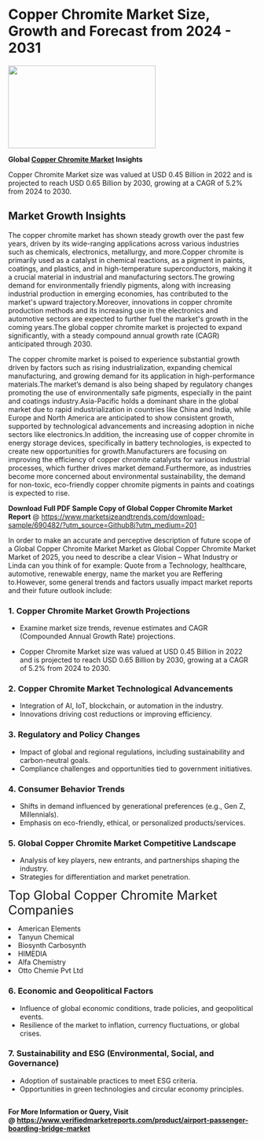 <H1>Copper Chromite Market Size, Growth and Forecast from 2024 - 2031</H1><img class="aligncenter size-medium wp-image-584254" src="https://thirdeyenews.in/wp-content/uploads/2024/09/Global-Market-Research-300x168.jpeg" alt="" width="300" height="168" /><p><strong>Global&nbsp;<a href="https://www.marketsizeandtrends.com/download-sample/690482/?utm_source=Github8j?utm_medium=201">Copper Chromite Market</a> Insights</strong></p><p>Copper Chromite Market size was valued at USD 0.45 Billion in 2022 and is projected to reach USD 0.65 Billion by 2030, growing at a CAGR of 5.2% from 2024 to 2030.</p><p><h2>Market Growth Insights</h2> <p>The copper chromite market has shown steady growth over the past few years, driven by its wide-ranging applications across various industries such as chemicals, electronics, metallurgy, and more.Copper chromite is primarily used as a catalyst in chemical reactions, as a pigment in paints, coatings, and plastics, and in high-temperature superconductors, making it a crucial material in industrial and manufacturing sectors.The growing demand for environmentally friendly pigments, along with increasing industrial production in emerging economies, has contributed to the market's upward trajectory.Moreover, innovations in copper chromite production methods and its increasing use in the electronics and automotive sectors are expected to further fuel the market's growth in the coming years.The global copper chromite market is projected to expand significantly, with a steady compound annual growth rate (CAGR) anticipated through 2030.</p> <p>The copper chromite market is poised to experience substantial growth driven by factors such as rising industrialization, expanding chemical manufacturing, and growing demand for its application in high-performance materials.The market’s demand is also being shaped by regulatory changes promoting the use of environmentally safe pigments, especially in the paint and coatings industry.Asia-Pacific holds a dominant share in the global market due to rapid industrialization in countries like China and India, while Europe and North America are anticipated to show consistent growth, supported by technological advancements and increasing adoption in niche sectors like electronics.In addition, the increasing use of copper chromite in energy storage devices, specifically in battery technologies, is expected to create new opportunities for growth.Manufacturers are focusing on improving the efficiency of copper chromite catalysts for various industrial processes, which further drives market demand.Furthermore, as industries become more concerned about environmental sustainability, the demand for non-toxic, eco-friendly copper chromite pigments in paints and coatings is expected to rise.</p> <p><span class=""><strong>Download Full PDF Sample Copy of Global Copper Chromite Market Report</strong> @ <a href="https://www.marketsizeandtrends.com/download-sample/690482/?utm_source=Github8j?utm_medium=201" target="_blank">https://www.marketsizeandtrends.com/download-sample/690482/?utm_source=Github8j?utm_medium=201</a></span></p><p>In order to make an accurate and perceptive description of future scope of a Global&nbsp;Copper Chromite Market Market as Global&nbsp;Copper Chromite Market Market of 2025, you need to describe a clear Vision &ndash; What Industry or Linda can you think of for example: Quote from a Technology, healthcare, automotive, renewable energy, name the market you are Reffering to.However, some general trends and factors usually impact market reports and their future outlook include:</p><h3>1.&nbsp;<strong>Copper Chromite Market Growth Projections</strong></h3><ul><li>Examine market size trends, revenue estimates and CAGR (Compounded Annual Growth Rate) projections.</li><li><p>Copper Chromite Market size was valued at USD 0.45 Billion in 2022 and is projected to reach USD 0.65 Billion by 2030, growing at a CAGR of 5.2% from 2024 to 2030.</p></li></ul><h3>2.&nbsp;<strong>Copper Chromite Market Technological Advancements</strong></h3><ul><li>Integration of AI, IoT, blockchain, or automation in the industry.</li><li>Innovations driving cost reductions or improving efficiency.</li></ul><h3>3.&nbsp;<strong>Regulatory and Policy Changes</strong></h3><ul><li>Impact of global and regional regulations, including sustainability and carbon-neutral goals.</li><li>Compliance challenges and opportunities tied to government initiatives.</li></ul><h3>4.&nbsp;<strong>Consumer Behavior Trends</strong></h3><ul><li>Shifts in demand influenced by generational preferences (e.g., Gen Z, Millennials).</li><li>Emphasis on eco-friendly, ethical, or personalized products/services.</li></ul><h3>5.&nbsp;<strong>Global Copper Chromite Market Competitive Landscape</strong></h3><ul><li>Analysis of key players, new entrants, and partnerships shaping the industry.</li><li>Strategies for differentiation and market penetration.</li></ul><p data-pm-slice="1 1 []"><span style="color: inherit; font-family: inherit; font-size: 25px;">Top Global Copper Chromite Market Companies</span></p><div class="" data-test-id=""><p><li>American Elements</li><li> Tanyun Chemical</li><li> Biosynth Carbosynth</li><li> HIMEDIA</li><li> Alfa Chemistry</li><li> Otto Chemie Pvt Ltd</li></p></div><h3>6.&nbsp;<strong>Economic and Geopolitical Factors</strong></h3><ul><li>Influence of global economic conditions, trade policies, and geopolitical events.</li><li>Resilience of the market to inflation, currency fluctuations, or global crises.</li></ul><h3>7.&nbsp;<strong>Sustainability and ESG (Environmental, Social, and Governance)</strong></h3><ul><li>Adoption of sustainable practices to meet ESG criteria.</li><li>Opportunities in green technologies and circular economy principles.</li></ul><h2><strong style="font-size: 14px;">For More Information or Query, Visit @&nbsp;</strong><a style="background-color: #ffffff; font-size: 14px;" href="https://www.marketsizeandtrends.com/report/copper-chromite-market/" target="_blank">https://www.verifiedmarketreports.com/product/airport-passenger-boarding-bridge-market</a></h2>
